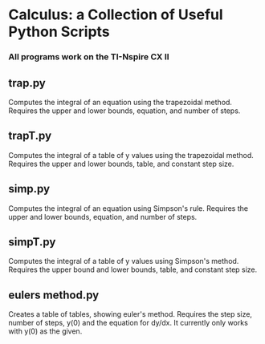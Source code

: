 # Calculus: a Collection of Useful Python Scripts
### All programs work on the TI-Nspire CX II
## trap.py 
Computes the integral of an equation using the trapezoidal method. Requires the upper and lower bounds, equation, and number of steps. 
## trapT.py
Computes the integral of a table of y values using the trapezoidal method. Requires the upper and lower bounds, table, and constant step size. 
## simp.py
Computes the integral of an equation using Simpson's rule. Requires the upper and lower bounds, equation, and number of steps.  
## simpT.py
Computes the integral of a table of y values using Simpson's method. Requires the upper bound and lower bounds, table, and constant step size. 
## eulers method.py
Creates a table of tables, showing euler's method. Requires the step size, number of steps, y(0) and the equation for dy/dx. It currently only works with y(0) as the given. 
